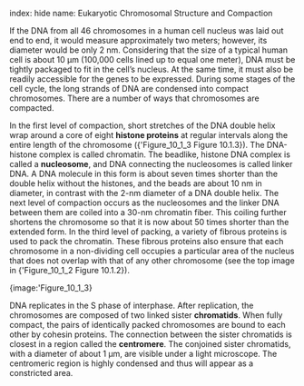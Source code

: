 index: hide
name: Eukaryotic Chromosomal Structure and Compaction

If the DNA from all 46 chromosomes in a human cell nucleus was laid out end to end, it would measure approximately two meters; however, its diameter would be only 2 nm. Considering that the size of a typical human cell is about 10 µm (100,000 cells lined up to equal one meter), DNA must be tightly packaged to fit in the cell’s nucleus. At the same time, it must also be readily accessible for the genes to be expressed. During some stages of the cell cycle, the long strands of DNA are condensed into compact chromosomes. There are a number of ways that chromosomes are compacted.

In the first level of compaction, short stretches of the DNA double helix wrap around a core of eight  **histone proteins** at regular intervals along the entire length of the chromosome ({'Figure_10_1_3 Figure 10.1.3}). The DNA-histone complex is called chromatin. The beadlike, histone DNA complex is called a  **nucleosome**, and DNA connecting the nucleosomes is called linker DNA. A DNA molecule in this form is about seven times shorter than the double helix without the histones, and the beads are about 10 nm in diameter, in contrast with the 2-nm diameter of a DNA double helix. The next level of compaction occurs as the nucleosomes and the linker DNA between them are coiled into a 30-nm chromatin fiber. This coiling further shortens the chromosome so that it is now about 50 times shorter than the extended form. In the third level of packing, a variety of fibrous proteins is used to pack the chromatin. These fibrous proteins also ensure that each chromosome in a non-dividing cell occupies a particular area of the nucleus that does not overlap with that of any other chromosome (see the top image in {'Figure_10_1_2 Figure 10.1.2}).


{image:'Figure_10_1_3}
        

DNA replicates in the S phase of interphase. After replication, the chromosomes are composed of two linked sister  **chromatids**. When fully compact, the pairs of identically packed chromosomes are bound to each other by cohesin proteins. The connection between the sister chromatids is closest in a region called the  **centromere**. The conjoined sister chromatids, with a diameter of about 1 µm, are visible under a light microscope. The centromeric region is highly condensed and thus will appear as a constricted area.
